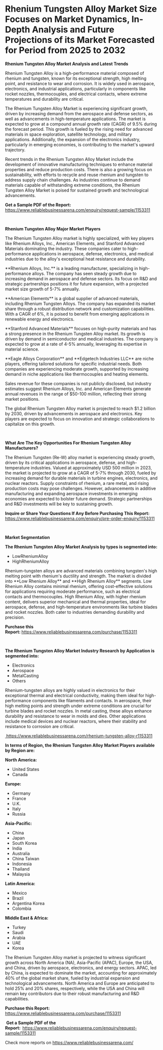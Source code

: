 <p><h1>Rhenium Tungsten Alloy Market Size Focuses on Market Dynamics, In-Depth Analysis and Future Projections of its Market Forecasted for Period from 2025 to 2032</h1></p><p><strong>Rhenium Tungsten Alloy Market Analysis and Latest Trends</strong></p>
<p><p>Rhenium Tungsten Alloy is a high-performance material composed of rhenium and tungsten, known for its exceptional strength, high melting point, and resistance to wear and corrosion. It is widely used in aerospace, electronics, and industrial applications, particularly in components like rocket nozzles, thermocouples, and electrical contacts, where extreme temperatures and durability are critical.</p><p>The Rhenium Tungsten Alloy Market is experiencing significant growth, driven by increasing demand from the aerospace and defense sectors, as well as advancements in high-temperature applications. The market is expected to grow at a compound annual growth rate (CAGR) of 9.5% during the forecast period. This growth is fueled by the rising need for advanced materials in space exploration, satellite technology, and military applications. Additionally, the expansion of the electronics industry, particularly in emerging economies, is contributing to the market's upward trajectory.</p><p>Recent trends in the Rhenium Tungsten Alloy Market include the development of innovative manufacturing techniques to enhance material properties and reduce production costs. There is also a growing focus on sustainability, with efforts to recycle and reuse rhenium and tungsten to address supply chain challenges. As industries continue to demand materials capable of withstanding extreme conditions, the Rhenium Tungsten Alloy Market is poised for sustained growth and technological advancements.</p></p>
<p><strong>Get a Sample PDF of the Report:&nbsp;</strong> <a href="https://www.reliablebusinessarena.com/enquiry/request-sample/1153311?utm_campaign=1892&utm_medium=2&utm_source=Github&utm_content=ia&utm_term=25012025&utm_id=rhenium-tungsten-alloy">https://www.reliablebusinessarena.com/enquiry/request-sample/1153311</a></p>
<p>&nbsp;</p>
<p><strong>Rhenium Tungsten Alloy Major Market Players</strong></p>
<p><p>The Rhenium Tungsten Alloy market is highly specialized, with key players like Rhenium Alloys, Inc., American Elements, and Stanford Advanced Materials dominating the industry. These companies cater to high-performance applications in aerospace, defense, electronics, and medical industries due to the alloy's exceptional heat resistance and durability.</p><p>**Rhenium Alloys, Inc.** is a leading manufacturer, specializing in high-performance alloys. The company has seen steady growth due to increasing demand in aerospace and defense sectors. Its focus on R&D and strategic partnerships positions it for future expansion, with a projected market size growth of 5-7% annually.</p><p>**American Elements** is a global supplier of advanced materials, including Rhenium Tungsten Alloys. The company has expanded its market share through a robust distribution network and customization capabilities. With a CAGR of 6%, it is poised to benefit from emerging applications in renewable energy and electronics.</p><p>**Stanford Advanced Materials** focuses on high-purity materials and has a strong presence in the Rhenium Tungsten Alloy market. Its growth is driven by demand in semiconductor and medical industries. The company is expected to grow at a rate of 4-5% annually, leveraging its expertise in material science.</p><p>**Eagle Alloys Corporation** and **Edgetech Industries LLC** are niche players, offering tailored solutions for specific industrial needs. Both companies are experiencing moderate growth, supported by increasing demand in niche applications like thermocouples and heating elements.</p><p>Sales revenue for these companies is not publicly disclosed, but industry estimates suggest Rhenium Alloys, Inc. and American Elements generate annual revenues in the range of $50-100 million, reflecting their strong market positions.</p><p>The global Rhenium Tungsten Alloy market is projected to reach $1.2 billion by 2030, driven by advancements in aerospace and electronics. Key players are expected to focus on innovation and strategic collaborations to capitalize on this growth.</p></p>
<p>&nbsp;</p>
<p><strong>What Are The Key Opportunities For Rhenium Tungsten Alloy Manufacturers?</strong></p>
<p><p>The Rhenium Tungsten (Re-W) alloy market is experiencing steady growth, driven by its critical applications in aerospace, defense, and high-temperature industries. Valued at approximately USD 500 million in 2023, the market is projected to grow at a CAGR of 5-7% through 2030, fueled by increasing demand for durable materials in turbine engines, electronics, and nuclear reactors. Supply constraints of rhenium, a rare metal, and rising production costs may pose challenges. However, advancements in additive manufacturing and expanding aerospace investments in emerging economies are expected to bolster future demand. Strategic partnerships and R&D investments will be key to sustaining growth.</p></p>
<p><strong>Inquire or Share Your Questions If Any Before Purchasing This Report:</strong> <a href="https://www.reliablebusinessarena.com/enquiry/pre-order-enquiry/1153311?utm_campaign=1892&utm_medium=2&utm_source=Github&utm_content=ia&utm_term=25012025&utm_id=rhenium-tungsten-alloy">https://www.reliablebusinessarena.com/enquiry/pre-order-enquiry/1153311</a></p>
<p>&nbsp;</p>
<p><strong>Market Segmentation</strong></p>
<p><strong>The Rhenium Tungsten Alloy Market Analysis by types is segmented into:</strong></p>
<p><ul><li>LowRheniumAlloy</li><li>HighRheniumAlloy</li></ul></p>
<p><p>Rhenium-tungsten alloys are advanced materials combining tungsten's high melting point with rhenium's ductility and strength. The market is divided into **Low Rhenium Alloy** and **High Rhenium Alloy** segments. Low Rhenium Alloy contains minimal rhenium, offering cost-effective solutions for applications requiring moderate performance, such as electrical contacts and thermocouples. High Rhenium Alloy, with higher rhenium content, delivers superior mechanical and thermal properties, ideal for aerospace, defense, and high-temperature environments like turbine blades and rocket nozzles. Both cater to industries demanding durability and precision.</p></p>
<p><strong>Purchase this Report:&nbsp;</strong><a href="https://www.reliablebusinessarena.com/purchase/1153311?utm_campaign=1892&utm_medium=2&utm_source=Github&utm_content=ia&utm_term=25012025&utm_id=rhenium-tungsten-alloy">https://www.reliablebusinessarena.com/purchase/1153311</a></p>
<p>&nbsp;</p>
<p><strong>The Rhenium Tungsten Alloy Market Industry Research by Application is segmented into:</strong></p>
<p><ul><li>Electronics</li><li>Aerospace</li><li>MetalCasting</li><li>Others</li></ul></p>
<p><p>Rhenium-tungsten alloys are highly valued in electronics for their exceptional thermal and electrical conductivity, making them ideal for high-performance components like filaments and contacts. In aerospace, their high melting points and strength under extreme conditions are crucial for turbine blades and rocket nozzles. In metal casting, these alloys enhance durability and resistance to wear in molds and dies. Other applications include medical devices and nuclear reactors, where their stability and resistance to corrosion are critical.</p></p>
<p><a href="https://www.reliablebusinessarena.com/rhenium-tungsten-alloy-r1153311?utm_campaign=1892&utm_medium=2&utm_source=Github&utm_content=ia&utm_term=25012025&utm_id=rhenium-tungsten-alloy">&nbsp;https://www.reliablebusinessarena.com/rhenium-tungsten-alloy-r1153311</a></p>
<p><strong>In terms of Region, the Rhenium Tungsten Alloy Market Players available by Region are:</strong></p>
<p>
    <p> <strong> North America: </strong>
        <ul>
            <li>United States</li>
            <li>Canada</li>
        </ul>
        </p> 
    <p> <strong> Europe: </strong>
        <ul>
            <li>Germany</li>
            <li>France</li>
            <li>U.K.</li>
            <li>Italy</li>
            <li>Russia</li>
        </ul>
        </p> 
    <p> <strong> Asia-Pacific: </strong>
        <ul>
            <li>China</li>
            <li>Japan</li>
            <li>South Korea</li>
            <li>India</li>
            <li>Australia</li>
            <li>China Taiwan</li>
            <li>Indonesia</li>
            <li>Thailand</li>
            <li>Malaysia</li>
        </ul>
        </p> 
    <p> <strong> Latin America: </strong>
        <ul>
            <li>Mexico</li>
            <li>Brazil</li>
            <li>Argentina Korea</li>
            <li>Colombia</li>
        </ul>
        </p> 
    <p> <strong> Middle East & Africa: </strong>
        <ul>
            <li>Turkey</li>
            <li>Saudi</li>
            <li>Arabia</li>
            <li>UAE</li>
            <li>Korea</li>
        </ul>
    </p>
    </p>
<p><p>The Rhenium Tungsten Alloy market is projected to witness significant growth across North America (NA), Asia-Pacific (APAC), Europe, the USA, and China, driven by aerospace, electronics, and energy sectors. APAC, led by China, is expected to dominate the market, accounting for approximately 40% of the global market share, fueled by industrial expansion and technological advancements. North America and Europe are anticipated to hold 25% and 20% shares, respectively, while the USA and China will remain key contributors due to their robust manufacturing and R&D capabilities.</p></p>
<p><strong>Purchase this Report: </strong><a href="https://www.reliablebusinessarena.com/purchase/1153311?utm_campaign=1892&utm_medium=2&utm_source=Github&utm_content=ia&utm_term=25012025&utm_id=rhenium-tungsten-alloy">https://www.reliablebusinessarena.com/purchase/1153311</a></p>
<p>&nbsp;<strong>Get a Sample PDF of the Report:&nbsp;&nbsp;</strong><a href="https://www.reliablebusinessarena.com/enquiry/request-sample/1153311?utm_campaign=1892&utm_medium=2&utm_source=Github&utm_content=ia&utm_term=25012025&utm_id=rhenium-tungsten-alloy">https://www.reliablebusinessarena.com/enquiry/request-sample/1153311</a></p>
<p><strong></strong></p>
<p>Check more reports on <a href="https://www.reliablebusinessarena.com/?utm_campaign=1892&utm_medium=2&utm_source=Github&utm_content=ia&utm_term=25012025&utm_id=rhenium-tungsten-alloy">https://www.reliablebusinessarena.com/</a></p>